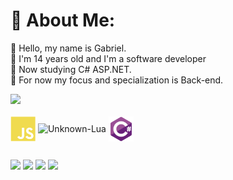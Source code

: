 # 💫 About Me:
📁 Hello, my name is Gabriel.<br>🌟 I'm 14 years old and I'm a software developer<br>📕 Now studying C# ASP.NET.<br>🎲 For now my focus and specialization is Back-end.

<div display="inline-block">
    <img src="https://github-readme-stats.vercel.app/api?username=UnknownBeast10&theme=dracula">
</div>
<div style="display: inline_block; margin-right: 5px"><br>
  <img align="center" alt="Unknown-Js" width="40" src="https://raw.githubusercontent.com/devicons/devicon/master/icons/javascript/javascript-plain.svg">
   <img align="center" alt="Unknown-Lua" width="40" src="https://cdn.jsdelivr.net/gh/devicons/devicon/icons/lua/lua-original.svg" />
  <img align="center" alt="Unknown-Csharp"  width="40" src="https://raw.githubusercontent.com/devicons/devicon/master/icons/csharp/csharp-original.svg">
</div>
  
##
 
<div> 
  <a href="https://www.youtube.com/channel/UCpi_QGG6spwgfcC-bb7L69g" target="_blank"><img src="https://img.shields.io/badge/YouTube-FF0000?style=for-the-badge&logo=youtube&logoColor=white" target="_blank"></a>
  <a href="https://www.instagram.com/g4briel.quintanilha/" target="_blank"><img src="https://img.shields.io/badge/-Instagram-%23E4405F?style=for-the-badge&logo=instagram&logoColor=white" target="_blank"></a>
 <a href="https://discord.com/channels/@1151549556903919776" target="_blank"><img src="https://img.shields.io/badge/Discord-7289DA?style=for-the-badge&logo=discord&logoColor=white" target="_blank"></a> 
  <a href = "mailto:unknownbeast123410@gmail.com"><img src="https://img.shields.io/badge/-Gmail-%23333?style=for-the-badge&logo=gmail&logoColor=white" target="_blank"></a> 
</div>
